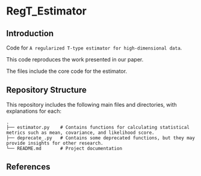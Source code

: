 # RegT_Estimator

## Introduction
Code for `A regularized T-type estimator for high-dimensional data`.

This code reproduces the work presented in our paper.

The files include the core code for the estimator.

## Repository Structure
This repository includes the following main files and directories, with explanations for each:

```plaintext
.
├── estimator.py	# Contains functions for calculating statistical metrics such as mean, covariance, and likelihood score.
├── deprecate_.py	# Contains some deprecated functions, but they may provide insights for other research.
└── README.md		# Project documentation
```

## References
